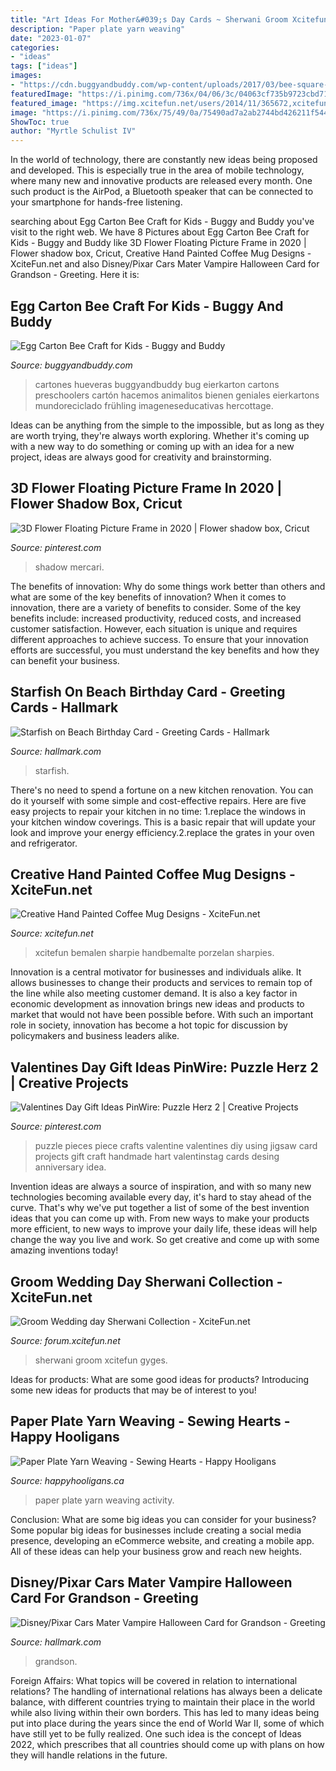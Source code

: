 ```yaml
---
title: "Art Ideas For Mother&#039;s Day Cards ~ Sherwani Groom Xcitefun Gyges"
description: "Paper plate yarn weaving"
date: "2023-01-07"
categories:
- "ideas"
tags: ["ideas"]
images:
- "https://cdn.buggyandbuddy.com/wp-content/uploads/2017/03/bee-square-wm.jpg"
featuredImage: "https://i.pinimg.com/736x/04/06/3c/04063cf735b9723cbd71bb3adea525f9.jpg"
featured_image: "https://img.xcitefun.net/users/2014/11/365672,xcitefun-coffee-mug-designs-5.jpg"
image: "https://i.pinimg.com/736x/75/49/0a/75490ad7a2ab2744bd426211f54451cf.jpg"
ShowToc: true
author: "Myrtle Schulist IV"
---
```



In the world of technology, there are constantly new ideas being proposed and developed. This is especially true in the area of mobile technology, where many new and innovative products are released every month. One such product is the AirPod, a Bluetooth speaker that can be connected to your smartphone for hands-free listening.

	

		
searching about Egg Carton Bee Craft for Kids - Buggy and Buddy you've visit to the right web. We have 8 Pictures about Egg Carton Bee Craft for Kids - Buggy and Buddy like 3D Flower Floating Picture Frame in 2020 | Flower shadow box, Cricut, Creative Hand Painted Coffee Mug Designs - XciteFun.net and also Disney/Pixar Cars Mater Vampire Halloween Card for Grandson - Greeting. Here it is:
		
    
## Egg Carton Bee Craft For Kids - Buggy And Buddy

<img loading=lazy src="https://cdn.buggyandbuddy.com/wp-content/uploads/2017/03/bee-square-wm.jpg" onerror="this.onerror=null;this.src='https://tse1.mm.bing.net/th?id=OIP.UJyE_vjUibPmZnNPR0MFjwHaHa&amp;pid=15.1';" alt="Egg Carton Bee Craft for Kids - Buggy and Buddy">

_Source: buggyandbuddy.com_

>cartones hueveras buggyandbuddy bug eierkarton cartons preschoolers cartón hacemos animalitos bienen geniales eierkartons mundoreciclado frühling imageneseducativas hercottage. 

	

Ideas can be anything from the simple to the impossible, but as long as they are worth trying, they're always worth exploring. Whether it's coming up with a new way to do something or coming up with an idea for a new project, ideas are always good for creativity and brainstorming.

    
## 3D Flower Floating Picture Frame In 2020 | Flower Shadow Box, Cricut

<img loading=lazy src="https://i.pinimg.com/736x/75/49/0a/75490ad7a2ab2744bd426211f54451cf.jpg" onerror="this.onerror=null;this.src='https://tse4.mm.bing.net/th?id=OIP.nB-9umk9cLk5iTZISfIL0AHaJ4&amp;pid=15.1';" alt="3D Flower Floating Picture Frame in 2020 | Flower shadow box, Cricut">

_Source: pinterest.com_

>shadow mercari. 

	

The benefits of innovation: Why do some things work better than others and what are some of the key benefits of innovation?
When it comes to innovation, there are a variety of benefits to consider. Some of the key benefits include: increased productivity, reduced costs, and increased customer satisfaction. However, each situation is unique and requires different approaches to achieve success. To ensure that your innovation efforts are successful, you must understand the key benefits and how they can benefit your business.

    
## Starfish On Beach Birthday Card - Greeting Cards - Hallmark

<img loading=lazy src="https://www.hallmark.com/dw/image/v2/AALB_PRD/on/demandware.static/-/Sites-hallmark-master/default/dw0af09ccb/images/finished-goods/Starfish-on-Beach-Birthday-Card-root-389LGE2055_PV.1.LGE2055.jpg_Source_Image.jpg" onerror="this.onerror=null;this.src='https://tse3.mm.bing.net/th?id=OIP.V9HbhpDfT8RESbjTbasfJQHaKz&amp;pid=15.1';" alt="Starfish on Beach Birthday Card - Greeting Cards - Hallmark">

_Source: hallmark.com_

>starfish. 

	

There's no need to spend a fortune on a new kitchen renovation. You can do it yourself with some simple and cost-effective repairs. Here are five easy projects to repair your kitchen in no time: 1.replace the windows in your kitchen window coverings. This is a basic repair that will update your look and improve your energy efficiency.2.replace the grates in your oven and refrigerator.

    
## Creative Hand Painted Coffee Mug Designs - XciteFun.net

<img loading=lazy src="https://img.xcitefun.net/users/2014/11/365672,xcitefun-coffee-mug-designs-5.jpg" onerror="this.onerror=null;this.src='https://tse3.mm.bing.net/th?id=OIP.ge4qFOrRMW1P95lVzr95FwHaH9&amp;pid=15.1';" alt="Creative Hand Painted Coffee Mug Designs - XciteFun.net">

_Source: xcitefun.net_

>xcitefun bemalen sharpie handbemalte porzelan sharpies. 

	

Innovation is a central motivator for businesses and individuals alike. It allows businesses to change their products and services to remain top of the line while also meeting customer demand. It is also a key factor in economic development as innovation brings new ideas and products to market that would not have been possible before. With such an important role in society, innovation has become a hot topic for discussion by policymakers and business leaders alike.

    
## Valentines Day Gift Ideas PinWire: Puzzle Herz 2 | Creative Projects

<img loading=lazy src="https://i.pinimg.com/736x/04/06/3c/04063cf735b9723cbd71bb3adea525f9.jpg" onerror="this.onerror=null;this.src='https://tse1.mm.bing.net/th?id=OIP.Qe16mkZA6WkuuKJ7Kw2tcwHaJ4&amp;pid=15.1';" alt="Valentines Day Gift Ideas PinWire: Puzzle Herz 2 | Creative Projects">

_Source: pinterest.com_

>puzzle pieces piece crafts valentine valentines diy using jigsaw card projects gift craft handmade hart valentinstag cards desing anniversary idea. 

	

Invention ideas are always a source of inspiration, and with so many new technologies becoming available every day, it's hard to stay ahead of the curve. That's why we've put together a list of some of the best invention ideas that you can come up with. From new ways to make your products more efficient, to new ways to improve your daily life, these ideas will help change the way you live and work. So get creative and come up with some amazing inventions today!

    
## Groom Wedding Day Sherwani Collection - XciteFun.net

<img loading=lazy src="https://img.xcitefun.net/users/2014/01/346334,xcitefun-men-sharwani-for-wedding-day-grrom-dress.jpg" onerror="this.onerror=null;this.src='https://tse4.mm.bing.net/th?id=OIP.oyPxyf-jcvkP2qsnMXTX1gHaLG&amp;pid=15.1';" alt="Groom Wedding day Sherwani Collection - XciteFun.net">

_Source: forum.xcitefun.net_

>sherwani groom xcitefun gyges. 

	

Ideas for products: What are some good ideas for products?
Introducing some new ideas for products that may be of interest to you!

    
## Paper Plate Yarn Weaving - Sewing Hearts - Happy Hooligans

<img loading=lazy src="https://happyhooligans.ca/wp-content/uploads/2016/01/Paper-Plate-Yarn-Weaving-copy.jpg" onerror="this.onerror=null;this.src='https://tse4.mm.bing.net/th?id=OIP.3u8EOCtZH2Zxj0rQas9LsQAAAA&amp;pid=15.1';" alt="Paper Plate Yarn Weaving - Sewing Hearts - Happy Hooligans">

_Source: happyhooligans.ca_

>paper plate yarn weaving activity. 

	

Conclusion: What are some big ideas you can consider for your business?
Some popular big ideas for businesses include creating a social media presence, developing an eCommerce website, and creating a mobile app. All of these ideas can help your business grow and reach new heights.

    
## Disney/Pixar Cars Mater Vampire Halloween Card For Grandson - Greeting

<img loading=lazy src="https://www.hallmark.com/dw/image/v2/AALB_PRD/on/demandware.static/-/Sites-hallmark-master/default/dw149b734a/images/finished-goods/DisneyPixar-Cars-Mater-Vampire-Grandson-Halloween-Card_200HV2335_04.jpg?sw=1920" onerror="this.onerror=null;this.src='https://tse2.mm.bing.net/th?id=OIP.PU_BcU-nxaePHln_Q_C9RAHaHa&amp;pid=15.1';" alt="Disney/Pixar Cars Mater Vampire Halloween Card for Grandson - Greeting">

_Source: hallmark.com_

>grandson. 

	

Foreign Affairs: What topics will be covered in relation to international relations?
The handling of international relations has always been a delicate balance, with different countries trying to maintain their place in the world while also living within their own borders. This has led to many ideas being put into place during the years since the end of World War II, some of which have still yet to be fully realized. One such idea is the concept of Ideas 2022, which prescribes that all countries should come up with plans on how they will handle relations in the future.

